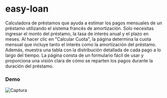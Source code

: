 # easy-loan

Calculadora de préstamos que ayuda a estimar los pagos mensuales de un préstamo utilizando el sistema francés de amortización.
Solo necesitas ingresar el monto del préstamo, la tasa de interés anual y el plazo en meses. Al hacer clic en "Calcular Cuota", la página determina la cuota mensual que incluye tanto el interés como la amortización del préstamo. Además, muestra una tabla con la distribución detallada de cada pago a lo largo del tiempo. 
La página consta de un formulario fácil de usar y proporciona una visión clara de cómo se reparten los pagos durante la duración del préstamo.
### Demo

![Captura](https://github.com/blaszorrilla/easy-loan/assets/37028794/a17e59c2-b23c-47f5-9106-a562cbca3c2b)
